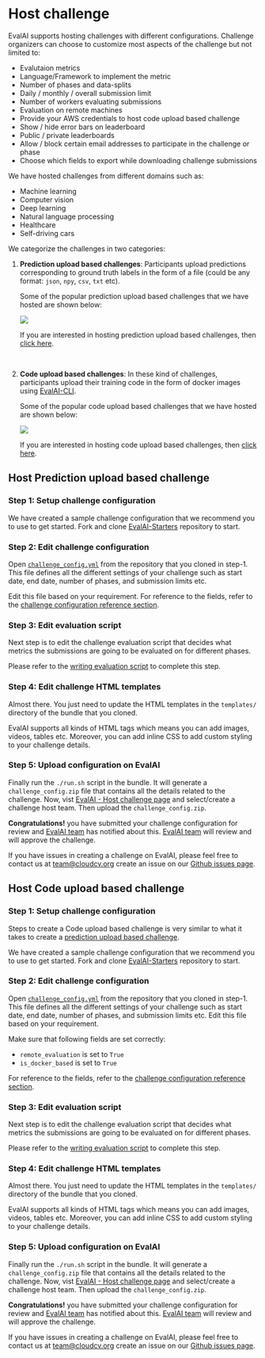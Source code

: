 # Host challenge

EvalAI supports hosting challenges with different configurations. Challenge organizers can choose to customize most aspects of the challenge but not limited to:

- Evalutaion metrics
- Language/Framework to implement the metric
- Number of phases and data-splits
- Daily / monthly / overall submission limit
- Number of workers evaluating submissions
- Evaluation on remote machines
- Provide your AWS credentials to host code upload based challenge
- Show / hide error bars on leaderboard
- Public / private leaderboards
- Allow / block certain email addresses to participate in the challenge or phase
- Choose which fields to export while downloading challenge submissions

We have hosted challenges from different domains such as:

- Machine learning
- Computer vision
- Deep learning
- Natural language processing
- Healthcare
- Self-driving cars

<!-- TODO: Add a collage image to show what all challenges we have hosted till now. -->

We categorize the challenges in two categories:

1. **Prediction upload based challenges**: Participants upload predictions corresponding to ground truth labels in the form of a file (could be any format: `json`, `npy`, `csv`, `txt` etc).

   Some of the popular prediction upload based challenges that we have hosted are shown below:

   <a href="https://evalai.cloudcv.org/web/challenges/list" target="_blank"><img src="/_static/img/prediction-upload-challenges.png"></a><br />

   If you are interested in hosting prediction upload based challenges, then [click here](/host_challenge.html#host-prediction-upload-based-challenge).

    <br />

2. **Code upload based challenges**: In these kind of challenges, participants upload their training code in the form of docker images using [EvalAI-CLI].

   Some of the popular code upload based challenges that we have hosted are shown below:

   <a href="https://evalai.cloudcv.org/web/challenges/list" target="_blank"><img src="/_static/img/code-upload-challenges.png"></a>

   If you are interested in hosting code upload based challenges, then [click here](/host_challenge.html#host-prediction-upload-based-challenge).

## Host Prediction upload based challenge

### Step 1: Setup challenge configuration

We have created a sample challenge configuration that we recommend you to use to get started. Fork and clone [EvalAI-Starters] repository to start.

### Step 2: Edit challenge configuration

Open [`challenge_config.yml`](https://github.com/Cloud-CV/EvalAI-Starters/blob/master/challenge_config.yaml) from the repository that you cloned in step-1. This file defines all the different settings of your challenge such as start date, end date, number of phases, and submission limits etc.

Edit this file based on your requirement. For reference to the fields, refer to the [challenge configuration reference section](/configuration.html#challenge-configuration).

### Step 3: Edit evaluation script

Next step is to edit the challenge evaluation script that decides what metrics the submissions are going to be evaluated on for different phases.

Please refer to the [writing evaluation script](evaluation_scripts.html) to complete this step.

### Step 4: Edit challenge HTML templates

Almost there. You just need to update the HTML templates in the `templates/` directory of the bundle that you cloned.

EvalAI supports all kinds of HTML tags which means you can add images, videos, tables etc. Moreover, you can add inline CSS to add custom styling to your challenge details.

### Step 5: Upload configuration on EvalAI

Finally run the `./run.sh` script in the bundle. It will generate a `challenge_config.zip` file that contains all the details related to the challenge. Now, vist [EvalAI - Host challenge page](https://evalai.cloudcv.org/web/challenge-host-teams) and select/create a challenge host team. Then upload the `challenge_config.zip`.

**Congratulations!** you have submitted your challenge configuration for review and [EvalAI team](https://evalai.cloudcv.org/team) has notified about this. [EvalAI team](https://evalai.cloudcv.org/team) will review and will approve the challenge.

If you have issues in creating a challenge on EvalAI, please feel free to contact us at [team@cloudcv.org](mailto:team@cloudcv.org) create an issue on our [Github issues page](https://github.com/Cloud-CV/EvalAI/issues/new).

## Host Code upload based challenge

### Step 1: Setup challenge configuration

Steps to create a Code upload based challenge is very similar to what it takes to create a [prediction upload based challenge](/host_challenge.html#host-a-prediction-upload-based-challenge).

We have created a sample challenge configuration that we recommend you to use to get started. Fork and clone [EvalAI-Starters] repository to start.

### Step 2: Edit challenge configuration

Open [`challenge_config.yml`](https://github.com/Cloud-CV/EvalAI-Starters/blob/master/challenge_config.yaml) from the repository that you cloned in step-1. This file defines all the different settings of your challenge such as start date, end date, number of phases, and submission limits etc. Edit this file based on your requirement.

Make sure that following fields are set correctly:

- `remote_evaluation` is set to `True`
- `is_docker_based` is set to `True`

For reference to the fields, refer to the [challenge configuration reference section](/configuration.html#challenge-configuration).

### Step 3: Edit evaluation script

Next step is to edit the challenge evaluation script that decides what metrics the submissions are going to be evaluated on for different phases.

Please refer to the [writing evaluation script](evaluation_scripts.html) to complete this step.

### Step 4: Edit challenge HTML templates

Almost there. You just need to update the HTML templates in the `templates/` directory of the bundle that you cloned.

EvalAI supports all kinds of HTML tags which means you can add images, videos, tables etc. Moreover, you can add inline CSS to add custom styling to your challenge details.

### Step 5: Upload configuration on EvalAI

Finally run the `./run.sh` script in the bundle. It will generate a `challenge_config.zip` file that contains all the details related to the challenge. Now, vist [EvalAI - Host challenge page](https://evalai.cloudcv.org/web/challenge-host-teams) and select/create a challenge host team. Then upload the `challenge_config.zip`.

**Congratulations!** you have submitted your challenge configuration for review and [EvalAI team](https://evalai.cloudcv.org/team) has notified about this. [EvalAI team](https://evalai.cloudcv.org/team) will review and will approve the challenge.

If you have issues in creating a challenge on EvalAI, please feel free to contact us at [team@cloudcv.org](mailto:team@cloudcv.org) create an issue on our [Github issues page](https://github.com/Cloud-CV/EvalAI/issues/new).

[evalai-starters]: https://github.com/cloud-CV/evalai-starters
[evalai-cli]: http://evalai-cli.cloudcv.org
[evalai]: http://evalai.cloudcv.org
[docker-compose]: https://docs.docker.com/compose/install/
[docker]: https://docs.docker.com/install/linux/docker-ce/ubuntu/
